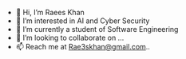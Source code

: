 - 👋 Hi, I’m Raees Khan
- 👀 I’m interested in AI and Cyber Security 
- 🌱 I’m currently a student of Software Engineering
- 💞️ I’m looking to collaborate on ...
- 📫 Reach me at Rae3skhan@gmail.com..

<!---
rae3skhan/rae3skhan is a ✨ special ✨ repository because its `README.md` (this file) appears on your GitHub profile.
You can click the Preview link to take a look at your changes.
--->
